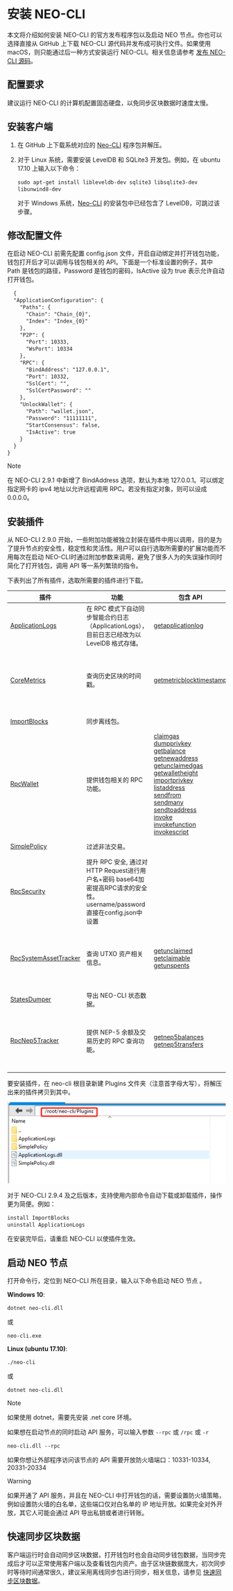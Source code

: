 # 安装 NEO-CLI

本文将介绍如何安装 NEO-CLI 的官方发布程序包以及启动 NEO 节点。你也可以选择直接从 GitHub 上下载 NEO-CLI 源代码并发布成可执行文件。如果使用 macOS，则只能通过后一种方式安装运行 NEO-CLI。相关信息请参考 [发布 NEO-CLI 源码](publish.md)。

## 配置要求

建议运行 NEO-CLI 的计算机配置固态硬盘，以免同步区块数据时速度太慢。

## 安装客户端

1. 在 GitHub 上下载系统对应的 [Neo-CLI](https://github.com/neo-project/neo-cli/releases) 程序包并解压。

2. 对于 Linux 系统，需要安装 LevelDB 和 SQLite3 开发包。例如，在 ubuntu 17.10 上输入以下命令：

   ```
   sudo apt-get install libleveldb-dev sqlite3 libsqlite3-dev libunwind8-dev
   ```

   对于 Windows 系统，[Neo-CLI](https://github.com/neo-project/neo-cli/releases) 的安装包中已经包含了 LevelDB，可跳过该步骤。  

## 修改配置文件

在启动 NEO-CLI 前需先配置 config.json 文件，开启自动绑定并打开钱包功能，钱包打开后才可以调用与钱包相关的 API。下面是一个标准设置的例子，其中 Path 是钱包的路径，Password 是钱包的密码，IsActive 设为 true 表示允许自动打开钱包。

```
  {
  "ApplicationConfiguration": {
    "Paths": {
      "Chain": "Chain_{0}",
      "Index": "Index_{0}"
    },
    "P2P": {
      "Port": 10333,
      "WsPort": 10334
    },
    "RPC": {
      "BindAddress": "127.0.0.1",
      "Port": 10332,
      "SslCert": "",
      "SslCertPassword": ""
    },
    "UnlockWallet": {
      "Path": "wallet.json",
      "Password": "11111111",
      "StartConsensus": false,
      "IsActive": true
    }
  }
}
```
> [!Note]
>
> 在 NEO-CLI 2.9.1 中新增了 BindAddress 选项，默认为本地 127.0.0.1。可以绑定指定网卡的 ipv4 地址以允许远程调用 RPC。若没有指定对象，则可以设成 0.0.0.0。

## 安装插件

从 NEO-CLI 2.9.0 开始，一些附加功能被独立封装在插件中用以调用，目的是为了提升节点的安全性，稳定性和灵活性。用户可以自行选取所需要的扩展功能而不用每次在启动 NEO-CLI时通过附加参数来调用，避免了很多人为的失误操作同时简化了打开钱包，调用 API 等一系列繁琐的指令。

下表列出了所有插件，选取所需要的插件进行下载。

<table class="table table-hover">
    <thead>
        <tr>
            <th style="width: 25%;">插件</th>
            <th style="width: 35%;">功能</th>
            <th style="width: 20%;">包含 API</th>
            <th style="width: 20%;"></th>
        </tr>
    </thead>
    <tbody>
        <tr>
            <td><a
                    href="https://github.com/neo-project/neo-plugins/releases/download/v2.10.0/ApplicationLogs.zip">ApplicationLogs</a>
            </td>
            <td>在 RPC 模式下自动同步智能合约日志（ApplicationLogs），目前日志已经改为以 LevelDB 格式存储。</td>
            <td><a href="cli/latest-version/api/getapplicationlog.html">getapplicationlog</a></td>
            <td>交易所必选</td>
        </tr>
        <tr>
            <td><a
                    href="https://github.com/neo-project/neo-plugins/releases/download/v2.10.2/CoreMetrics.zip">CoreMetrics</a>
            </td>
            <td>查询历史区块的时间戳。</td>
            <td><a href="cli/latest-version/api/getmetricblocktimestamp.html">getmetricblocktimestamp</a></td>
            <td>交易所推荐使用</td>
        </tr>
        <tr>
            <td><a
                    href="https://github.com/neo-project/neo-plugins/releases/download/v2.10.0/ImportBlocks.zip">ImportBlocks</a>
            </td>
            <td>同步离线包。</td>
            <td></td>
            <td>必选</td>
        </tr>
        <tr>
            <td><a
                    href="https://github.com/neo-project/neo-plugins/releases/download/v2.10.0/RpcWallet.zip">RpcWallet</a>
            </td>
            <td>提供钱包相关的 RPC 功能。</td>
            <td><a href="../../reference/rpc/latest-version/api/getmetricblocktimestamp.md">claimgas</a><br><a
                    href="../../reference/rpc/latest-version/api/getmetricblocktimestamp.md">dumpprivkey</a><br><a
                    href="../../reference/rpc/latest-version/api/getmetricblocktimestamp.md">getbalance</a><br><a
                    href="../../reference/rpc/latest-version/api/getmetricblocktimestamp.md">getnewaddress</a><br><a
                    href="../../reference/rpc/latest-version/api/getmetricblocktimestamp.md">getunclaimedgas</a><br><a
                    href="../../reference/rpc/latest-version/api/getmetricblocktimestamp.md">getwalletheight</a><br><a
                    href="../../reference/rpc/latest-version/api/getmetricblocktimestamp.md">importprivkey</a><br><a
                    href="../../reference/rpc/latest-version/api/getmetricblocktimestamp.md">listaddress</a><br><a
                    href="../../reference/rpc/latest-version/api/getmetricblocktimestamp.md">sendfrom</a><br><a
                    href="../../reference/rpc/latest-version/api/getmetricblocktimestamp.md">sendmany</a><br><a
                    href="../../reference/rpc/latest-version/api/getmetricblocktimestamp.md">sendtoaddress</a><br><a
                    href="../../reference/rpc/latest-version/api/getmetricblocktimestamp.md">invoke</a><br><a
                    href="../../reference/rpc/latest-version/api/getmetricblocktimestamp.md">invokefunction</a><br><a
                    href="../../reference/rpc/latest-version/api/getmetricblocktimestamp.md">invokescript</a></td>
            <td>必选</td>
        </tr>
        <tr>
            <td><a
                    href="https://github.com/neo-project/neo-plugins/releases/download/v2.10.0/SimplePolicy.zip">SimplePolicy</a>
            </td>
            <td>过滤非法交易。</td>
            <td></td>
            <td>必选</td>
        </tr>
        <tr>
            <td><a
                    href="https://github.com/neo-project/neo-plugins/releases/download/v2.10.0/RpcSecurity.zip">RpcSecurity</a>
            </td>
            <td>提升 RPC 安全, 通过对HTTP Request进行用户名+密码 base64加密提高RPC请求的安全性。username/password直接在config.json中设置</td>
            <td></td>
            <td>可选</td>
        </tr>
        <tr>
            <td><a
                    href="https://github.com/neo-project/neo-plugins/releases/download/v2.10.2/RpcSystemAssetTracker.zip">RpcSystemAssetTracker</a>
            </td>
            <td>查询 UTXO 资产相关信息。</td>
            <td><a href="../../reference/rpc/latest-version/api/getmetricblocktimestamp.md">getunclaimed</a><br><a
                    href="../../reference/rpc/latest-version/api/getmetricblocktimestamp.md">getclaimable</a><br><a
                    href="../../reference/rpc/latest-version/api/getmetricblocktimestamp.md">getunspents</a></td>
            <td>交易所推荐使用</td>
        </tr>
        <tr>
            <td><a
                    href="https://github.com/neo-project/neo-plugins/releases/download/v2.10.0/StatesDumper.zip">StatesDumper</a>
            </td>
            <td>导出 NEO-CLI 状态数据。</td>
            <td></td>
            <td>可选</td>
        </tr>
        <tr>
            <td><a
                    href="https://github.com/neo-project/neo-plugins/releases/download/v2.10.0/RpcNep5Tracker.zip">RpcNep5Tracker</a>
            </td>
            <td>提供 NEP-5 余额及交易历史的 RPC 查询功能。</td>
            <td><a href="../../reference/rpc/latest-version/api/getmetricblocktimestamp.md">getnep5balances</a><br><a
                    href="../../reference/rpc/latest-version/api/getmetricblocktimestamp.md">getnep5transfers</a></td>
            <td>交易所推荐使用</td>
        </tr>
    </tbody>
</table>


要安装插件，在 neo-cli 根目录新建 Plugins 文件夹（注意首字母大写），将解压出来的插件拷贝到其中。

![plugins.png](../../assets/plugins.png)

对于 NEO-CLI 2.9.4 及之后版本，支持使用内部命令自动下载或卸载插件，操作更为简便。例如：

```
install ImportBlocks
uninstall ApplicationLogs

```
在安装完毕后，请重启 NEO-CLI 以使插件生效。

## 启动 NEO 节点

打开命令行，定位到 NEO-CLI 所在目录，输入以下命令启动 NEO 节点 。

**Windows 10**:

```
dotnet neo-cli.dll
```

或

```
neo-cli.exe
```

**Linux (ubuntu 17.10)**:

```
./neo-cli
```

或

```
dotnet neo-cli.dll
```

> [!Note]
>
> 如果使用 dotnet，需要先安装 .net core 环境。

如果想在启动节点的同时启动 API 服务，可以输入参数 `--rpc`  或 `/rpc` 或 `-r`

```
neo-cli.dll --rpc
```
如果你想让外部程序访问该节点的 API 需要开放防火墙端口：10331-10334, 20331-20334 

> [!WARNING]
>
> 如果开通了 API 服务，并且在 NEO-CLI 中打开钱包的话，需要设置防火墙策略，例如设置防火墙的白名单，这些端口仅对白名单的 IP 地址开放。如果完全对外开放，其它人可能会通过 API 导出私钥或者进行转账。

## 快速同步区块数据

客户端运行时会自动同步区块数据，打开钱包时也会自动同步钱包数据，当同步完成后才可以正常使用客户端以及查看钱包内资产。由于区块链数据庞大，初次同步时等待时间通常很久，建议采用离线同步包进行同步，相关信息，请参见 [快速同步区块数据](../syncblocks.md)。
